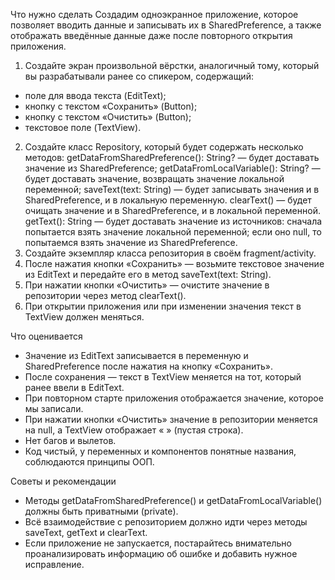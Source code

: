 
Что нужно сделать
Создадим одноэкранное приложение, которое позволяет вводить данные и записывать их в SharedPreference, а также отображать введённые данные даже после повторного открытия приложения.
1. Создайте экран произвольной вёрстки, аналогичный тому, который вы разрабатывали ранее со спикером, содержащий:
- поле для ввода текста (EditText);
- кнопку c текстом «Сохранить» (Button);
- кнопку с текстом «Очистить» (Button);
- текстовое поле (TextView).
2. Создайте класс Repository, который будет содержать несколько методов:
getDataFromSharedPreference(): String? — будет доставать значение из SharedPreference;
getDataFromLocalVariable(): String? — будет доставать значение, возвращать значение локальной переменной;
saveText(text: String) — будет записывать значения и в SharedPreference, и в локальную переменную.
clearText() — будет очищать значение и в SharedPreference, и в локальной переменной.
getText(): String — будет доставать значение из источников: сначала попытается взять значение локальной переменной; если оно null, то попытаемся взять значение из SharedPreference.
3. Создайте экземпляр класса репозитория в своём fragment/activity.
4. После нажатия кнопки «Сохранить» — возьмите текстовое значение из EditText и передайте его в метод saveText(text: String).
5. При нажатии кнопки «Очистить» — очистите значение в репозитории через метод clearText().
6. При открытии приложения или при изменении значения текст в TextView должен меняться.


Что оценивается
- Значение из EditText записывается в переменную и SharedPreference после нажатия на кнопку «Сохранить».
- После сохранения — текст в TextView меняется на тот, который ранее ввели в EditText.
- При повторном старте приложения отображается значение, которое мы записали.
- При нажатии кнопки «Очистить» значение в репозитории меняется на null, а TextView отображает « » (пустая строка).
- Нет багов и вылетов.
- Код чистый, у переменных и компонентов понятные названия, соблюдаются принципы ООП.


Советы и рекомендации
- Методы getDataFromSharedPreference() и getDataFromLocalVariable() должны быть приватными (private).
- Всё взаимодействие c репозиторием должно идти через методы saveText, getText и clearText.
- Если приложение не запускается, постарайтесь внимательно проанализировать информацию об ошибке и добавить нужное исправление.
